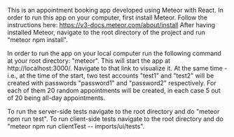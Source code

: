 This is an appointment booking app developed using Meteor with React.
In order to run this app on your computer, first install Meteor. Follow the instructions here: https://v3-docs.meteor.com/about/install
After having installed Meteor, navigate to the root directory of the project and run "meteor npm install".

In order to run the app on your local computer run the following command at your root directory: "meteor". This will start the app at http://localhost:3000/. Navigate to that link to visualize it.
At the same time - i.e., at the time of the start, two test accounts "test1" and "test2" will be created with passwords "password1" and "password2" respectively.
For each of them 20 random appointments will be created, in each case 5 out of 20 being all-day appointments.

To run the server-side tests navigate to the root directory and do "meteor npm run test".
To run client-side tests navigate to the root directory and do "meteor npm run clientTest -- imports/ui/tests".

